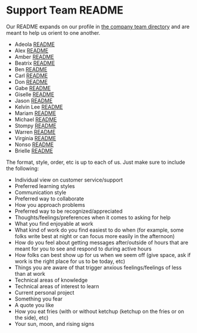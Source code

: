 # Support Team README

Our README expands on our profile in [the company team directory](../company/team/index.md) and are meant to help us orient to one another.

- Adeola [README](adeola-readme.md)
- Alex [README](alex-readme.md)
- Amber [README](amber-readme.md)
- Beatrix [README](bee-readme.md)
- Ben [README](ben-readme.md)
- Carl [README](carl-readme.md)
- Don [README](Don-readme.md)
- Gabe [README](gabe-readme.md)
- Giselle [README](giselle-readme.md)
- Jason [README](jason-readme.md)
- Kelvin Lee [README](kelvin-lee-readme.md)
- Mariam [README](mariam-readme.md)
- Michael [README](../../../michael-readme.md)
- Stompy [README](stompy-readme.md)
- Warren [README](warren-readme.md)
- Virginia [README](virginia-readme.md)
- Nonso [README](nonso-readme.md)
- Brielle [README](brielle-readme.md)

The format, style, order, etc is up to each of us. Just make sure to include the following:

- Individual view on customer service/support
- Preferred learning styles
- Communication style
- Preferred way to collaborate
- How you approach problems
- Preferred way to be recognized/appreciated
- Thoughts/feelings/preferences when it comes to asking for help
- What you find enjoyable at work
- What kind of work do you find easiest to do when (for example, some folks write best at night or can focus more easily in the afternoon)
- How do you feel about getting messages after/outside of hours that are meant for you to see and respond to during active hours
- How folks can best show up for us when we seem off (give space, ask if work is the right place for us to be today, etc)
- Things you are aware of that trigger anxious feelings/feelings of less than at work
- Technical areas of knowledge
- Technical areas of interest to learn
- Current personal project
- Something you fear
- A quote you like
- How you eat fries (with or without ketchup (ketchup on the fries or on the side), etc)
- Your sun, moon, and rising signs
